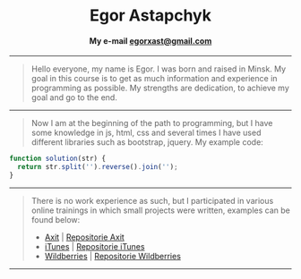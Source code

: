 # <div align="center">Egor Astapchyk</div>

#### <div align="center">My e-mail egorxast@gmail.com</div>

---

> Hello everyone, my name is Egor. I was born and raised in Minsk. My goal in this course is to get as much information and experience in programming as possible. My strengths are dedication, to achieve my goal and go to the end.

---

> Now I am at the beginning of the path to programming, but I have some knowledge in js, html, css and several times I have used different libraries such as bootstrap, jquery.
> My example code:

```javascript
function solution(str) {
  return str.split('').reverse().join('');
}
```

---

> There is no work experience as such, but I participated in various online trainings in which small projects were written, examples can be found below:
>
> - [Axit](https://egorastapchyk.github.io/Axit/) | [Repositorie Axit](https://github.com/egorastapchyk/Axit)
> - [iTunes](https://egorastapchyk.github.io/iTunes/) | [Repositorie iTunes](https://github.com/egorastapchyk/iTunes)
> - [Wildberries](https://egorastapchyk.github.io/wildberries/) | [Repositorie Wildberries](https://github.com/egorastapchyk/wildberries)

---

